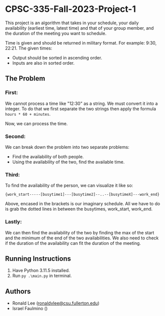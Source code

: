 
# CPSC-335-Fall-2023-Project-1
This project is an algorithm that takes in your schedule, your daily availability (earliest time, latest time) and that of your group member, and the duration of the meeting you want to schedule.  

Time is given and should be returned in military format. For example: 9:30, 22:21. The given times:
- Output should be sorted in ascending order.  
- Inputs are also in sorted order.
## The Problem

### First:
We cannot process a time like "12:30" as a string. We must convert it into a integer.
To do that we first separate the two strings then apply the formula `hours * 60 + minutes`.

Now, we can process the time.
###  Second:
We can break down the problem into two separate problems:
- Find the availability of both people.
- Using the availability of the two, find the available time.

### Third:
To find the availability of the person, we can visualize it like so:

`{work_start-----[busytime1]---[busytime2]--..--[busytimeX]---work_end}`

Above, encased in the brackets is our imaginary schedule. All we have to do is grab the dotted lines in between the busytimes, work_start, work_end.

### Lastly:
We can then find the availability of the two by finding the max of the start and the minimum of the end of the two availabilities. We also need to check if the duration of the availability can fit the duration of the meeting.

## Running Instructions

1. Have Python 3.11.5 installed.
2. Run `py .\main.py` in terminal.

## Authors
- Ronald Lee (ronaldvlee@csu.fullerton.edu)
- Israel Faulmino ()